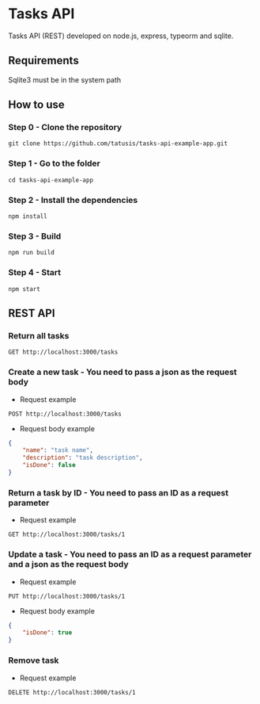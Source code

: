 # Tasks API

Tasks API (REST) developed on node.js, express, typeorm and sqlite.

## Requirements

Sqlite3 must be in the system path

## How to use

### Step 0 - Clone the repository

```
git clone https://github.com/tatusis/tasks-api-example-app.git
```

### Step 1 - Go to the folder

```
cd tasks-api-example-app 
```

### Step 2 - Install the dependencies

```
npm install
```

### Step 3 - Build

```
npm run build
```

### Step 4 - Start

```
npm start
```

## REST API

### Return all tasks

```
GET http://localhost:3000/tasks
```

### Create a new task - You need to pass a json as the request body

* Request example

```
POST http://localhost:3000/tasks
```

* Request body example

```json
{
    "name": "task name",
    "description": "task description",
    "isDone": false
}
```

### Return a task by ID - You need to pass an ID as a request parameter

* Request example

```
GET http://localhost:3000/tasks/1
```

### Update a task - You need to pass an ID as a request parameter and a json as the request body

* Request example

```
PUT http://localhost:3000/tasks/1
```

* Request body example

```json
{
    "isDone": true
}
```

### Remove task

* Request example

```
DELETE http://localhost:3000/tasks/1
```
